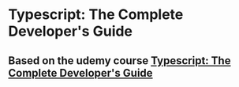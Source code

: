 # Typescript: The Complete Developer's Guide

## Based on the udemy course [Typescript: The Complete Developer's Guide](https://www.udemy.com/course/typescript-the-complete-developers-guide/learn/lecture/15067248#content)
